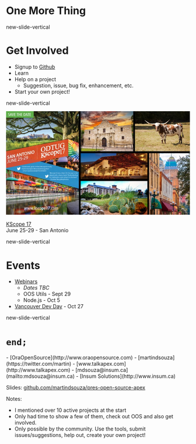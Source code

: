 # One More Thing


new-slide-vertical

# Get Involved

- Signup to [<i class="fa fa-github"></i> Github](https://github.com)
- Learn <i class="fa fa-git"></i>
- Help on a project
  - Suggestion, issue, bug fix, enhancement, etc.
- Start your own project!

new-slide-vertical

![kscope17](www/img/kscope17.jpg)

[KScope 17](http://kscope17.com)</br>
June 25-29 - San Antonio

new-slide-vertical

# Events

- [Webinars](https://www.insum.ca/webinars/)
  - _Dates TBC_
  - OOS Utils - Sept 29
  - Node.js - Oct 5
- [Vancouver Dev Day](http://info.insum.ca/oracle-developer-day-vancouver) - Oct 27

new-slide-vertical

# `end;`

<p class="no-bullet"></p>
- <i class="fa fa-home"></i> [OraOpenSource](http://www.oraopensource.com)
- <i class="fa fa-twitter"></i> [martindsouza](https://twitter.com/martin)
- <i class="fa fa-rss"></i> [www.talkapex.com](http://www.talkapex.com)
- <i class="fa fa-envelope-o"></i> [mdsouza@insum.ca](mailto:mdsouza@insum.ca)
- <i class="fa fa-building-o"></i> [Insum Solutions](http://www.insum.ca)

Slides: [github.com/martindsouza/pres-open-source-apex](https://github.com/martindsouza/pres-open-source-apex)


Notes:
- I mentioned over 10 active projects at the start
- Only had time to show a few of them, check out OOS and also get involved.
- Only possible by the community. Use the tools, submit issues/suggestions, help out, create your own project!
